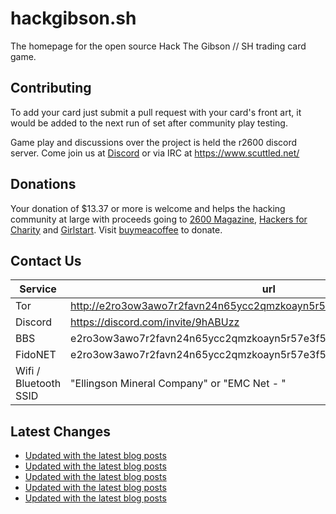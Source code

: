 # hackgibson.sh
The homepage for the open source Hack The Gibson // SH trading card game.


## Contributing

To add your card just submit a pull request with your card's front art, it would be added to the next run of set after community play testing.

Game play and discussions over the project is held the r2600 discord server. Come join us at [Discord](https://discord.com/invite/9hABUzz) or via IRC at https://www.scuttled.net/


## Donations

Your donation of $13.37 or more is welcome and helps the hacking community at large with proceeds going to [2600 Magazine](https://2600.com/), [Hackers for Charity](https://hackersforcharity.org) and [Girlstart](https://girlstart.org).  Visit [buymeacoffee](https://www.buymeacoffee.com/hackgibson.sh) to donate.


## Contact Us

Service | url
-|-
Tor | http://e2ro3ow3awo7r2favn24n65ycc2qmzkoayn5r57e3f56nvjwdcgg32ad.onion
Discord | https://discord.com/invite/9hABUzz
BBS | e2ro3ow3awo7r2favn24n65ycc2qmzkoayn5r57e3f56nvjwdcgg32ad.onion:23
FidoNET | e2ro3ow3awo7r2favn24n65ycc2qmzkoayn5r57e3f56nvjwdcgg32ad.onion:24554
Wifi / Bluetooth SSID | "Ellingson Mineral Company" or "EMC Net - <fidonet address>"

## Latest Changes
<!-- BLOG-POST-LIST:START -->
- [Updated with the latest blog posts](https://github.com/DFW2600/hackgibson.sh/commit/960a4d31c83aa895585a43421281ca70fa5c1d35)
- [Updated with the latest blog posts](https://github.com/DFW2600/hackgibson.sh/commit/4d6a8ae1551567378da8a57be383985001d3a6c2)
- [Updated with the latest blog posts](https://github.com/DFW2600/hackgibson.sh/commit/145b2b3f4090c5b0e7b069d8ca840d897e47e82d)
- [Updated with the latest blog posts](https://github.com/DFW2600/hackgibson.sh/commit/cd38578906e5ea97a9d36d5a83d0b06753ccaf41)
- [Updated with the latest blog posts](https://github.com/DFW2600/hackgibson.sh/commit/92a24631516dd835b8fa76f41409b55693caafd7)
<!-- BLOG-POST-LIST:END -->

